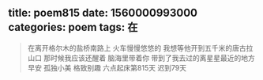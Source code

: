 title: poem815
date: 1560000993000
categories: poem
tags: 在
---
> 在离开格尔木的盐桥南路上
火车慢慢悠悠的
我想等他开到五千米的唐古拉山口
那时候我应该还醒着
脑海里带着你
带到了我去过的离星星最近的地方
早安
孤独小美
格致别趣
六点起床第815天 迟到79天